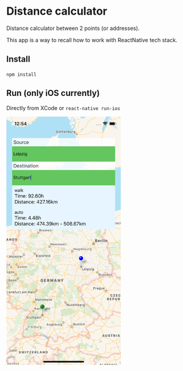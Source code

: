 # Distance calculator

Distance calculator between 2 points (or addresses).

This app is a way to recall how to work with ReactNative tech stack.


## Install
`npm install`

## Run (only iOS currently)
Directly from XCode or `react-native run-ios`

<img src="https://raw.githubusercontent.com/34x/distance-calc/master/screen.png" width="300"/>
